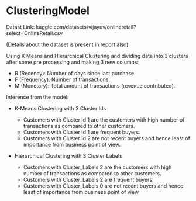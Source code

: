 # ClusteringModel

Datast Link:
kaggle.com/datasets/vijayuv/onlineretail?select=OnlineRetail.csv

(Details about the dataset is present in report also)


Using K Means and Hierarchical Clustering and dividing data into 3 clusters after some pre processing and making 3 new columns:
- R (Recency):      Number of days since last purchase.
- F (Frequency):    Number of transactions.
- M (Monetary):     Total amount of transactions (revenue contributed).


Inference from the model:
- K-Means Clustering with 3 Cluster Ids 
  - Customers with Cluster Id 1 are the customers with high number of transactions as compared to other customers. 
  - Customers with Cluster Id 1 are frequent buyers. 
  - Customers with Cluster Id 2 are not recent buyers and hence least of importance from business point of view. 


- Hierarchical Clustering with 3 Cluster Labels 
  - Customers with Cluster_Labels 2 are the customers with high number of transactions as compared to other customers. 
  - Customers with Cluster_Labels 2 are frequent buyers. 
  - Customers with Cluster_Labels 0 are not recent buyers and hence least of importance from business point of view
